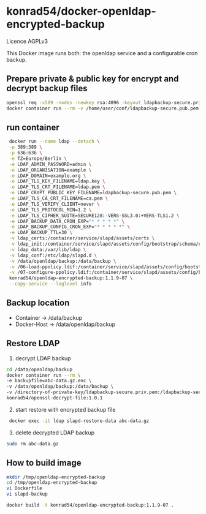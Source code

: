 # konrad54/docker-openldap-encrypted-backup

Licence AGPLv3

This Docker image runs both: the openldap service and a configurable cron backup.

## Prepare private & public key for encrypt and decrypt backup files

``` sh
openssl req -x509 -nodes -newkey rsa:4096 -keyout ldapbackup-secure.priv.pem -out ldapbackup-secure.pub.pem -subj '/C=a/ST=b/L=c/O=d/OU=e/CN=example.com/emailAddress=test@example.com'
docker container run --rm -v /home/user/conf/ldapbackup-secure.pub.pem:/source:ro  -v ldap_certs:/target alpine:latest cp -TR /source /target/ldapbackup-secure.pub.pem
```

## run container

``` sh
 docker run --name ldap --detach \
 -p 389:389 \
 -p 636:636 \
 -e TZ=Europe/Berlin \
 -e LDAP_ADMIN_PASSWORD=admin \
 -e LDAP_ORGANISATION=example \
 -e LDAP_DOMAIN=example.org \
 -e LDAP_TLS_KEY_FILENAME=ldap.key \
 -e LDAP_TLS_CRT_FILENAME=ldap.pem \
 -e LDAP_CRYPT_PUBLIC_KEY_FILENAME=ldapbackup-secure.pub.pem \
 -e LDAP_TLS_CA_CRT_FILENAME=ca.pem \
 -e LDAP_TLS_VERIFY_CLIENT=never \
 -e LDAP_TLS_PROTOCOL_MIN=1.2 \
 -e LDAP_TLS_CIPHER_SUITE=SECURE128:-VERS-SSL3.0:+VERS-TLS1.2 \
 -e LDAP_BACKUP_DATA_CRON_EXP="* * * * *" \
 -e LDAP_BACKUP_CONFIG_CRON_EXP="* * * * *" \
 -e LDAP_BACKUP_TTL=30 \
 -v ldap_certs:/container/service/slapd/assets/certs \
 -v ldap_init:/container/service/slapd/assets/config/bootstrap/schema/example \
 -v ldap_data:/var/lib/ldap \
 -v ldap_conf:/etc/ldap/slapd.d \
 -v /data/openldap/backup:/data/backup \
 -v /06-load-ppolicy.ldif:/container/service/slapd/assets/config/bootstrap/ldif/06-load-ppolicy.ldif \
 -v /07-configure-ppolicy.ldif:/container/service/slapd/assets/config/bootstrap/ldif/07-configure-ppolicy.ldif \
 konrad54/openldap-encrypted-backup:1.1.9-07 \
 --copy-service --loglevel info
```


## Backup location

- Container -> /data/backup
- Docker-Host -> /data/openldap/backup

## Restore LDAP 

1. decrypt LDAP backup 

``` sh
cd /data/openldap/backup
docker container run --rm \
-e backupfile=abc-data.gz.enc \
-v /data/openldap/backup:/data/backup \
-v /directory-of-private-key/ldapbackup-secure.priv.pem:/ldapbackup-secure.priv.pem:ro \
konrad54/openssl-decrypt-file:1.0.1
```

2. start restore with encrypted backup file

``` sh
 docker exec -it ldap slapd-restore-data abc-data.gz 
```

3. delete decrypted LDAP backup

``` sh
sudo rm abc-data.gz 
```

## How to build image

``` sh
mkdir /tmp/openldap-encrypted-backup
cd /tmp/openldap-encrypted-backup
vi Dockerfile
vi slapd-backup

docker build -t konrad54/openldap-encrypted-backup:1.1.9-07 .
``` 
